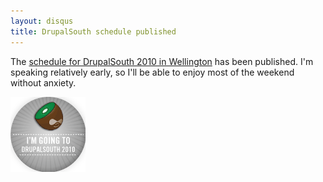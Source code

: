 ```yaml
---
layout: disqus
title: DrupalSouth schedule published
---
```


The [schedule for DrupalSouth 2010 in Wellington](http://wellington2010.drupalsouth.net.nz/schedule) has been published. I'm speaking relatively early, so I'll be able to enjoy most of the weekend without anxiety.

![I'm going to DrupalSouth 2010.](/images/imgoingtodrupalsouth.png)
